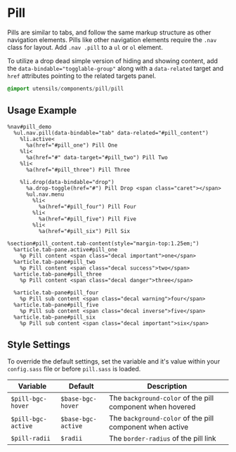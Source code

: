 
# Pill
Pills are similar to tabs, and follow the same markup structure as other
navigation elements. Pills like other navigation elements require the
`.nav` class for layout. Add `.nav .pill` to a `ul` or `ol` element.

To utilize a drop dead simple version of hiding and showing content, add
the `data-bindable="togglable-group"` along with a `data-related` target
and `href` attributes pointing to the related targets panel.

```sass
@import utensils/components/pill/pill
```

## Usage Example

<!--~ markup/pill.html.haml -->
```haml
%nav#pill_demo
  %ul.nav.pill(data-bindable="tab" data-related="#pill_content")
    %li.active<
      %a(href="#pill_one") Pill One
    %li<
      %a(href="#" data-target="#pill_two") Pill Two
    %li<
      %a(href="#pill_three") Pill Three

    %li.drop(data-bindable="drop")
      %a.drop-toggle(href="#") Pill Drop <span class="caret"></span>
      %ul.nav.menu
        %li<
          %a(href="#pill_four") Pill Four
        %li<
          %a(href="#pill_five") Pill Five
        %li<
          %a(href="#pill_six") Pill Six

%section#pill_content.tab-content(style="margin-top:1.25em;")
  %article.tab-pane.active#pill_one
    %p Pill content <span class="decal important">one</span>
  %article.tab-pane#pill_two
    %p Pill content <span class="decal success">two</span>
  %article.tab-pane#pill_three
    %p Pill content <span class="decal danger">three</span>

  %article.tab-pane#pill_four
    %p Pill sub content <span class="decal warning">four</span>
  %article.tab-pane#pill_five
    %p Pill sub content <span class="decal inverse">five</span>
  %article.tab-pane#pill_six
    %p Pill sub content <span class="decal important">six</span>
```
<!-- end -->

## Style Settings
To override the default settings, set the variable and it's value
within your `config.sass` file or before `pill.sass` is loaded.

Variable           | Default            | Description
------------------ | ------------------ | -------------------------------------------
`$pill-bgc-hover`  | `$base-bgc-hover`  | The `background-color` of the pill component when hovered
`$pill-bgc-active` | `$base-bgc-active` | The `background-color` of the pill component when active
`$pill-radii`      | `$radii`           | The `border-radius` of the pill link

